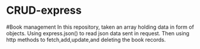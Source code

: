 # CRUD-express
#Book management 
In this repository, taken an array holding data in form of objects.
Using express.json() to read json data sent in request.
Then using http methods to fetch,add,update,and deleting the book records.
